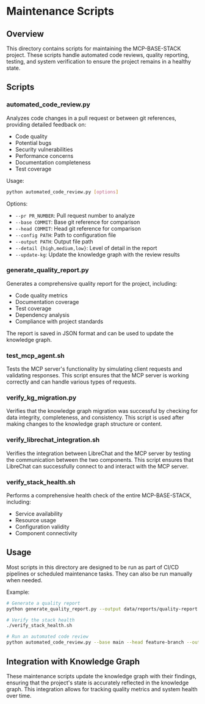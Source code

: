 # Maintenance Scripts

## Overview

This directory contains scripts for maintaining the MCP-BASE-STACK project. These scripts handle automated code reviews, quality reporting, testing, and system verification to ensure the project remains in a healthy state.

## Scripts

### automated_code_review.py

Analyzes code changes in a pull request or between git references, providing detailed feedback on:
- Code quality
- Potential bugs
- Security vulnerabilities
- Performance concerns
- Documentation completeness
- Test coverage

Usage:
```bash
python automated_code_review.py [options]
```

Options:
- `--pr PR_NUMBER`: Pull request number to analyze
- `--base COMMIT`: Base git reference for comparison
- `--head COMMIT`: Head git reference for comparison
- `--config PATH`: Path to configuration file
- `--output PATH`: Output file path
- `--detail {high,medium,low}`: Level of detail in the report
- `--update-kg`: Update the knowledge graph with the review results

### generate_quality_report.py

Generates a comprehensive quality report for the project, including:
- Code quality metrics
- Documentation coverage
- Test coverage
- Dependency analysis
- Compliance with project standards

The report is saved in JSON format and can be used to update the knowledge graph.

### test_mcp_agent.sh

Tests the MCP server's functionality by simulating client requests and validating responses. This script ensures that the MCP server is working correctly and can handle various types of requests.

### verify_kg_migration.py

Verifies that the knowledge graph migration was successful by checking for data integrity, completeness, and consistency. This script is used after making changes to the knowledge graph structure or content.

### verify_librechat_integration.sh

Verifies the integration between LibreChat and the MCP server by testing the communication between the two components. This script ensures that LibreChat can successfully connect to and interact with the MCP server.

### verify_stack_health.sh

Performs a comprehensive health check of the entire MCP-BASE-STACK, including:
- Service availability
- Resource usage
- Configuration validity
- Component connectivity

## Usage

Most scripts in this directory are designed to be run as part of CI/CD pipelines or scheduled maintenance tasks. They can also be run manually when needed.

Example:
```bash
# Generate a quality report
python generate_quality_report.py --output data/reports/quality-report.json

# Verify the stack health
./verify_stack_health.sh

# Run an automated code review
python automated_code_review.py --base main --head feature-branch --output code-review.md
```

## Integration with Knowledge Graph

These maintenance scripts update the knowledge graph with their findings, ensuring that the project's state is accurately reflected in the knowledge graph. This integration allows for tracking quality metrics and system health over time.